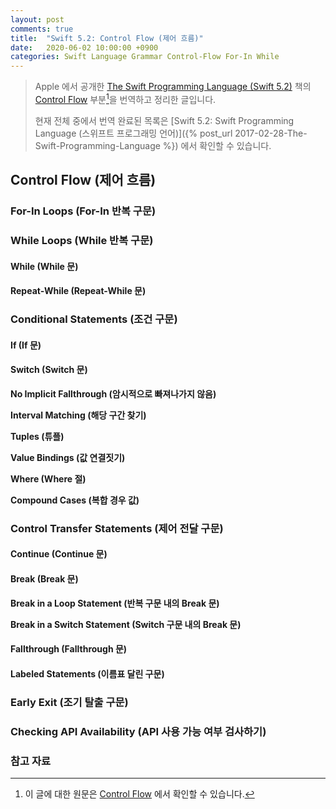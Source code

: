 ```yaml
---
layout: post
comments: true
title:  "Swift 5.2: Control Flow (제어 흐름)"
date:   2020-06-02 10:00:00 +0900
categories: Swift Language Grammar Control-Flow For-In While
---
```


> Apple 에서 공개한 [The Swift Programming Language (Swift 5.2)](https://docs.swift.org/swift-book/) 책의 [Control Flow](https://docs.swift.org/swift-book/LanguageGuide/ControlFlow.html) 부분[^Control-Flow]을 번역하고 정리한 글입니다.
>
> 현재 전체 중에서 번역 완료된 목록은 [Swift 5.2: Swift Programming Language (스위프트 프로그래밍 언어)]({% post_url 2017-02-28-The-Swift-Programming-Language %}) 에서 확인할 수 있습니다.

## Control Flow (제어 흐름)

### For-In Loops (For-In 반복 구문)

### While Loops (While 반복 구문)

#### While (While 문)

#### Repeat-While (Repeat-While 문)

### Conditional Statements (조건 구문)

#### If (If 문)

#### Switch (Switch 문)

**No Implicit Fallthrough (암시적으로 빠져나가지 않음)**

**Interval Matching (해당 구간 찾기)**

**Tuples (튜플)**

**Value Bindings (값 연결짓기)**

**Where (Where 절)**

**Compound Cases (복합 경우 값)**

### Control Transfer Statements (제어 전달 구문)

#### Continue (Continue 문)

#### Break (Break 문)

**Break in a Loop Statement (반복 구문 내의 Break 문)**

**Break in a Switch Statement (Switch 구문 내의 Break 문)**

#### Fallthrough (Fallthrough 문)

#### Labeled Statements (이름표 달린 구문)

### Early Exit (조기 탈출 구문)

### Checking API Availability (API 사용 가능 여부 검사하기)

### 참고 자료

[^Control-Flow]: 이 글에 대한 원문은 [Control Flow](https://docs.swift.org/swift-book/LanguageGuide/ControlFlow.html) 에서 확인할 수 있습니다.
